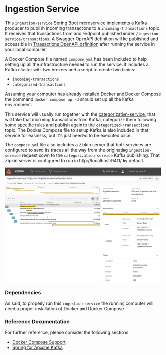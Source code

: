 # Ingestion Service
This `ingestion-service` Spring Boot microservice implements a Kafka producer to publish incoming transactions to a `incoming-transactions` topic.
It receives that transactions from and endpoint published under `/ingestion-service/transactions`.
A Swagger OpenAPI definition will be published and accessible in [Transactions OpenAPI definition](http://localhost:8080/swagger-ui.html) after running the service in your local computer.

A Docker Compose file named `compose.yml` has been included to help setting up all the infrastructure needed to run the service.
It includes a Kafka cluster with two brokers and a script to create two topics:
- `incoming-transactions`
- `categorized-transactions`

Assuming your computer has already installed Docker and Docker Compose the command `docker compose up -d` should set up all the Kafka environment.

This service will usually run together with the [categorization-service](https://github.com/ryustelo/categorization-service), that will take that incoming transactions from Kafka, categorize them following some specific rules and publish again to the `categorized-transactions` topic.
The Docker Compose file to set up Kafka is also included in that service for easiness, but it's just needed to be executed once. 

The `compose.yml` file also includes a Zipkin server that both services are configured to send its traces all the way from the originating `ingestion-service` request down to the `categorization-service` Kafka publishing.
That Zipkin server is configured to run in http://localhost:9411/ by default.

![traces](docs/trace.png)

### Dependencies
As said, to properly run this `ingestion-service` the running computer will need a proper installation of Docker and Docker Compose.  

### Reference Documentation
For further reference, please consider the following sections:

* [Docker Compose Support](https://docs.spring.io/spring-boot/docs/3.1.4/reference/htmlsingle/index.html#features.docker-compose)
* [Spring for Apache Kafka](https://docs.spring.io/spring-boot/docs/3.1.4/reference/htmlsingle/index.html#messaging.kafka)
